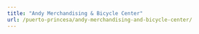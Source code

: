 ```yaml
---
title: "Andy Merchandising & Bicycle Center"
url: /puerto-princesa/andy-merchandising-and-bicycle-center/
---
```

